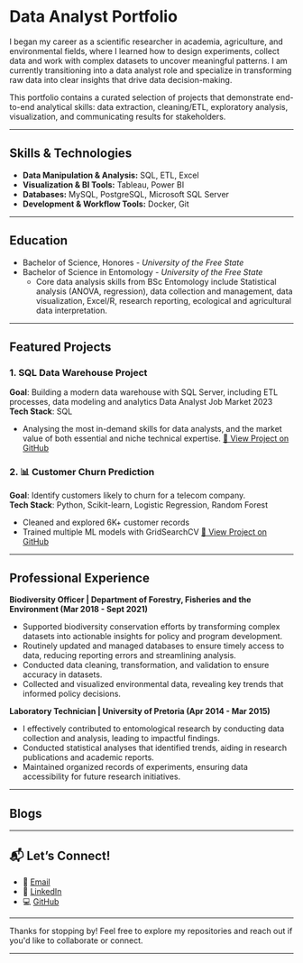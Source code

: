 # Data Analyst Portfolio
I began my career as a scientific researcher in academia, agriculture, and environmental fields, where I learned how to design experiments, collect data and work with complex datasets to uncover meaningful patterns. I am currently transitioning into a data analyst role and specialize in transforming raw data into clear insights that drive data decision-making. 

This portfolio contains a curated selection of projects that demonstrate end-to-end analytical skills: data extraction, cleaning/ETL, exploratory analysis, visualization, and communicating results for stakeholders.

---

## Skills & Technologies
- **Data Manipulation & Analysis:** SQL, ETL, Excel
- **Visualization & BI Tools:** Tableau, Power BI
- **Databases:** MySQL, PostgreSQL, Microsoft SQL Server
- **Development & Workflow Tools:** Docker, Git

---

## Education
- Bachelor of Science, Honores - *University of the Free State*
- Bachelor of Science in Entomology - *University of the Free State*
  - Core data analysis skills from BSc Entomology include Statistical analysis (ANOVA, regression), data collection and management, data visualization, Excel/R, research reporting, ecological and agricultural data interpretation.


  
--- 

## Featured Projects
### 1. SQL Data Warehouse Project
**Goal**: Building a modern data warehouse with SQL Server, including ETL processes, data modeling and analytics
Data Analyst Job Market 2023
**Tech Stack**: SQL
- Analysing the most in-demand skills for data analysts, and the market value of both essential and niche technical expertise.
  [🔗 View Project on GitHub](https://github.com/Tshidycodes/sql-data-warehouse-project)

### 2. 📊 Customer Churn Prediction
**Goal**: Identify customers likely to churn for a telecom company.  
**Tech Stack**: Python, Scikit-learn, Logistic Regression, Random Forest  
- Cleaned and explored 6K+ customer records
- Trained multiple ML models with GridSearchCV
   [🔗 View Project on GitHub](https://github.com/Tshidycodes/sql-data-warehouse-project)

---

## Professional Experience
**Biodiversity Officer | Department of Forestry, Fisheries and the Environment (Mar 2018 - Sept 2021)**		
- Supported biodiversity conservation efforts by transforming complex datasets into actionable insights for policy and program development.
- Routinely updated and managed databases to ensure timely access to data, reducing reporting errors and streamlining analysis.
- Conducted data cleaning, transformation, and validation to ensure accuracy in datasets.
- Collected and visualized environmental data, revealing key trends that informed policy decisions.

**Laboratory Technician | University of Pretoria (Apr 2014 - Mar 2015)**                 
- I effectively contributed to entomological research by conducting data collection and analysis, leading to impactful findings. 
- Conducted statistical analyses that identified trends, aiding in research publications and academic reports. 
- Maintained organized records of experiments, ensuring data accessibility for future research initiatives.

--- 



## Blogs

---

## 📬 Let’s Connect!

- 📧 [Email](tshidyh@hotmail.com) 
- 🔗 [LinkedIn](https://www.linkedin.com/in/tshidi-hlalele-85b558200/)  
- 💻 [GitHub](https://github.com/Tshidycodes)

---

Thanks for stopping by! Feel free to explore my repositories and reach out if you'd like to collaborate or connect.

---


